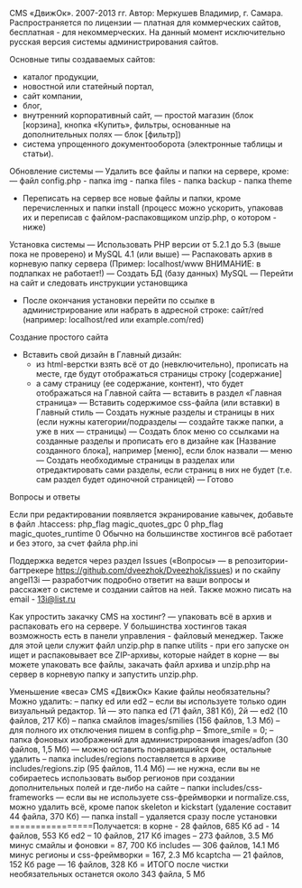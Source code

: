 CMS «ДвижОк». 2007-2013 гг.
Автор: Меркушев Владимир, г. Самара.
Распространяется по лицензии — платная для коммерческих сайтов, бесплатная - для некоммерческих.
На данный момент исключительно русская версия системы администрирования сайтов. 

Основные типы создаваемых сайтов:
- каталог продукции,
- новостной или статейный портал,
- сайт компании,
- блог,
- внутренний корпоративный сайт,
— простой магазин (блок [корзина], кнопка «Купить», фильтры, основанные на дополнительных полях — блок [фильтр])
- система упрощенного документооборота (электронные таблицы и статьи).

Обновление системы
— Удалить все файлы и папки на сервере, кроме:
	— файл config.php
	- папка img
	- папка files
	- папка backup
	- папка theme
- Переписать на сервер все новые файлы и папки, кроме перечисленных и папки install (процесс можно ускорить, упаковав их и переписав с файлом-распаковщиком unzip.php, о котором - ниже)

Установка системы
— Использовать PHP версии от 5.2.1 до 5.3 (выше пока не проверено) и MySQL 4.1 (или выше)
— Распаковать архив в корневую папку сервера (Пример: localhost/www ВНИМАНИЕ: в подпапках не работает!)
— Создать БД (базу данных) MySQL
— Перейти на сайт и следовать инструкции установщика
- После окончания установки перейти по ссылке в администрирование или набрать в адресной строке: сайт/red (например: localhost/red или example.com/red)

Создание простого сайта
- Вставить свой дизайн в Главный дизайн:
	- из html-верстки взять всё от <body> до </body> (невключительно), прописать на месте, где будут отображаться страницы строку [содержание]
	- а саму страницу (ее содержание, контент), что будет отображаться на Главной сайта — вставить в раздел «Главная страница»
— Вставить содержимое css-файла (или вставки) в Главный стиль
— Создать нужные разделы и страницы в них (если нужны категории/подразделы — создайте также папки, а уже в них — страницы)
— Создать блок меню со ссылками на созданные разделы и прописать его в дизайне как [Название созданного блока], например [меню], если блок назвали — меню
— Создать необходимые страницы в разделах или отредактировать сами разделы, если страниц в них не будет (т.е. сам раздел будет одиночной страницей)
— Готово

Вопросы и ответы

Если при редактировании появляется экранирование кавычек, добавьте в файл .htaccess: 
php_flag magic_quotes_gpc 0
php_flag magic_quotes_runtime 0
Обычно на большинстве хостингов всё работает и без этого, за счет файла php.ini

Поддержка ведется через раздел Issues («Вопросы» — в репозитории-багтрекере https://github.com/dveezhok/Dveezhok/issues) и по скайпу angel13i — разработчик подробно ответит на ваши вопросы и расскажет о системе и создании сайтов на ней. Также можно писать на email - 13i@list.ru

Как упростить закачку CMS на хостинг?
— упаковать всё в архив и распаковать его на сервере. У большинства хостингов такая возможность есть в панели управления - файловый менеджер. Также для этой цели служит файл unzip.php в папке utilits - при его запуске он ищет и распаковывает все ZIP-архивы, которые найдет в корне — вы можете упаковать все файлы, закачать файл архива и unzip.php на сервер в корневую папку и запустить unzip.php.

Уменьшение «веса» CMS «ДвижОк»
Какие файлы необязательны? Можно удалить:
– папку ed или ed2 – если вы используете только один визуальный редактор. 1й — это папка ed (71 файл, 381 Кб), 2й — ed2 (10 файлов, 217 Кб)
– папка смайлов images/smilies (156 файлов, 1.3 Мб) – для полного их отключения пишем в config.php – $more_smile = 0;
– папка фоновых изображений для администрирования images/adfon (30 файлов, 1,5 Мб) — можно оставить понравившийся фон, остальные удалить
– папка includes/regions поставляется в архиве includes/regions.zip (95 файлов, 11.4 Мб) — не нужна, если вы не собираетесь использовать выбор регионов при создании дополнительных полей и где-либо на сайте
– папки includes/css-frameworks — если вы не используете css-фреймворки и normalize.css, можно удалить всё, кроме папок skeleton и kickstart (удаление составит 44 файла, 370 Кб)
— папка install – удаляется сразу после установки
================Получается:
в корне - 28 файлов, 685 Кб
ad - 14 файлов, 553 Кб
ed2 – 10 файлов, 217 Кб
images – 273 файлов, 3.5 Мб минус смайлы и фоновки = 87, 700 Кб
includes — 306 файлов, 14.1 Мб минус регионы и css-фреймворки = 167, 2.3 Мб
kcaptcha — 21 файлов, 152 Кб
page — 16 файлов, 328 Кб
= ИТОГО после чистки необязательных останется около 343 файла, 5 Мб


